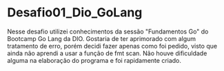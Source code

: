 # Desafio01_Dio_GoLang
Nesse desafio utilizei conhecimentos da sessão "Fundamentos Go" do Bootcamp Go Lang da DIO. Gostaria de ter aprimorado com algum tratamento de erro, porém decidi fazer apenas como foi pedido, visto que ainda não aprendi a usar a função de fmt scan. Não houve dificuldade alguma na elaboração do programa e foi rapidamente criado.
